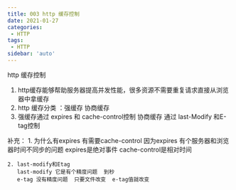 ```yaml
---
title: 003 http 缓存控制
date: 2021-01-27
categories: 
 - HTTP
tags:
 - HTTP
sidebar: 'auto'
---
```


http 缓存控制
1. http缓存能够帮助服务器提高并发性能，很多资源不需要重复请求直接从浏览器中拿缓存
2. http 缓存分类 ：强缓存 协商缓存
3. 强缓存通过  expires 和 cache-control控制  协商缓存  通过  last-Modify  和E-tag控制

补充：
    1. 为什么有expires 有需要cache-control 
        因为expires 有个服务器和浏览器时间不同步的问题
        expires是绝对事件   cache-control是相对时间

    2. last-modify和Etag
       last-modify 它是有个精度问题  到秒
       e-tag 没有精度问题  只要文件改变  e-tag值就改变
